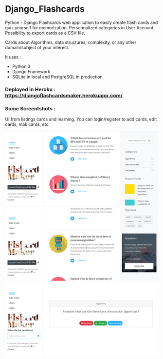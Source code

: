 # Django_Flashcards
Python - Django Flashcards web application to easily create flash cards and quiz yourself for memorization. Personnalized categories in User Account. Possibility to export cards as a CSV file.

Cards about Algorithms, data structures, complexity, or any other domain/subject of your interest.

It uses :
 - Python 3
 - Django Framework
 - SQLite in local and PostgreSQL in production
 
 ### Deployed in Heroku : https://djangoflashcardsmaker.herokuapp.com/

### Some Screentshots : 

UI from listings cards and learning. You can login/register to add cards, edit cards, mak cards, etc. 

<img src="https://github.com/GitTeaching/Django_Flashcards/blob/master/Django_Flashcards/static/images/Screenshot%201.png" width="700">

<img src="https://github.com/GitTeaching/Django_Flashcards/blob/master/Django_Flashcards/static/images/Screenshot%202.png" width="700">

<img src="https://github.com/GitTeaching/Django_Flashcards/blob/master/Django_Flashcards/static/images/Screenshot%203.png" width="700">
